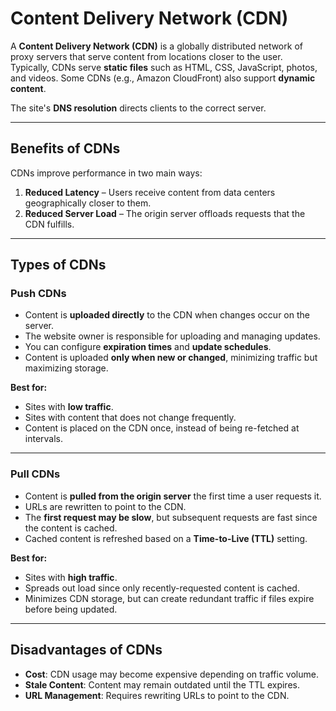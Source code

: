# Content Delivery Network (CDN)

A **Content Delivery Network (CDN)** is a globally distributed network of proxy servers that serve content from locations closer to the user.  
Typically, CDNs serve **static files** such as HTML, CSS, JavaScript, photos, and videos. Some CDNs (e.g., Amazon CloudFront) also support **dynamic content**.  

The site's **DNS resolution** directs clients to the correct server.

---

## Benefits of CDNs

CDNs improve performance in two main ways:
1. **Reduced Latency** – Users receive content from data centers geographically closer to them.
2. **Reduced Server Load** – The origin server offloads requests that the CDN fulfills.

---

## Types of CDNs

### Push CDNs
- Content is **uploaded directly** to the CDN when changes occur on the server.  
- The website owner is responsible for uploading and managing updates.  
- You can configure **expiration times** and **update schedules**.  
- Content is uploaded **only when new or changed**, minimizing traffic but maximizing storage.  

**Best for:**  
- Sites with **low traffic**.  
- Sites with content that does not change frequently.  
- Content is placed on the CDN once, instead of being re-fetched at intervals.  

---

### Pull CDNs
- Content is **pulled from the origin server** the first time a user requests it.  
- URLs are rewritten to point to the CDN.  
- The **first request may be slow**, but subsequent requests are fast since the content is cached.  
- Cached content is refreshed based on a **Time-to-Live (TTL)** setting.  

**Best for:**  
- Sites with **high traffic**.  
- Spreads out load since only recently-requested content is cached.  
- Minimizes CDN storage, but can create redundant traffic if files expire before being updated.  

---

## Disadvantages of CDNs
- **Cost**: CDN usage may become expensive depending on traffic volume.  
- **Stale Content**: Content may remain outdated until the TTL expires.  
- **URL Management**: Requires rewriting URLs to point to the CDN.  

